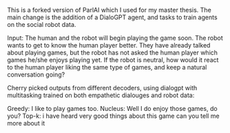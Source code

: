This is a forked version of ParlAI which I used for my master thesis. The main change is the addition of a DialoGPT agent, and tasks to train agents on the social robot data.

Input:
The human and the robot will begin playing the game soon. The robot wants to get to know the human player better. They have already talked about playing games, but the robot has not asked the human player which games he/she enjoys playing yet. If the robot is neutral, how would it react to the human player liking the same type of games, and keep a natural conversation going?

Cherry picked outputs from different decoders, using dialogpt with multitasking trained on both empathetic dialouges and robot data:

Greedy: I like to play games too.
Nucleus: Well I do enjoy those games, do you?
Top-k: i have heard very good things about this game can you tell me more about it
